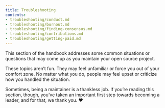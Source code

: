 ```yaml
---
title: Troubleshooting
contents:
- troubleshooting/conduct.md
- troubleshooting/burnout.md
- troubleshooting/finding-consensus.md
- troubleshooting/contributions.md
- troubleshooting/getting-paid.md
---
```


This section of the handbook addresses some common situations or questions that may come up as you maintain your open source project.

These topics aren’t fun. They may feel unfamiliar or force you out of your comfort zone. No matter what you do, people may feel upset or criticize how you handled the situation.

Sometimes, being a maintainer is a thankless job. If you’re reading this section, though, you’ve taken an important first step towards becoming a leader, and for that, we thank you. ❤️
